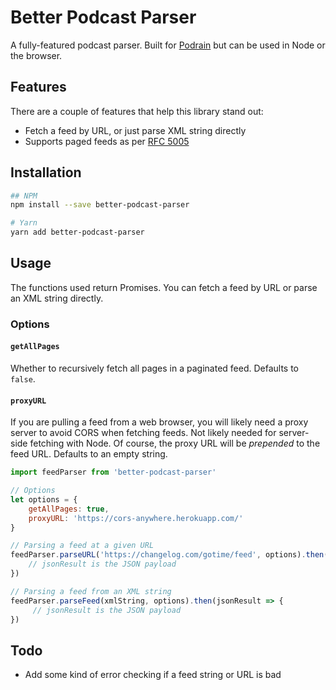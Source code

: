 # Better Podcast Parser

A fully-featured podcast parser. Built for [Podrain](https://github.com/podrain/podrain) but can be used in Node or the browser.

## Features
There are a couple of features that help this library stand out:

- Fetch a feed by URL, or just parse XML string directly
- Supports paged feeds as per [RFC 5005](https://tools.ietf.org/html/rfc5005)
## Installation

```bash
## NPM
npm install --save better-podcast-parser

# Yarn
yarn add better-podcast-parser
```

## Usage

The functions used return Promises. You can fetch a feed by URL or parse an XML string directly.

### Options
#### `getAllPages`

Whether to recursively fetch all pages in a paginated feed. Defaults to `false`.

#### `proxyURL`
If you are pulling a feed from a web browser, you will likely need a proxy server to avoid CORS when fetching feeds. Not likely needed for server-side fetching with Node. Of course, the proxy URL will be *prepended* to the feed URL. Defaults to an empty string.

```js
import feedParser from 'better-podcast-parser'

// Options
let options = {
    getAllPages: true, 
    proxyURL: 'https://cors-anywhere.herokuapp.com/'
}

// Parsing a feed at a given URL
feedParser.parseURL('https://changelog.com/gotime/feed', options).then(jsonResult => {
    // jsonResult is the JSON payload
})

// Parsing a feed from an XML string
feedParser.parseFeed(xmlString, options).then(jsonResult => {
     // jsonResult is the JSON payload
})

```

## Todo
- Add some kind of error checking if a feed string or URL is bad